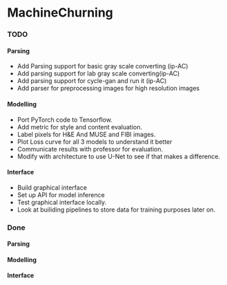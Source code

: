 # MachineChurning



### TODO

#### Parsing
- Add Parsing support for basic gray scale converting (ip-AC)
- Add parsing support for lab gray scale converting(ip-AC)
- Add parsing support for cycle-gan and run it (ip-AC)
- Add parser for preprocessing images for high resolution images

#### Modelling
- Port PyTorch code to Tensorflow. 
- Add metric for style and content evaluation.
- Label pixels for H&E And MUSE and FIBI images.
- Plot Loss curve for all 3 models to understand it better
- Communicate results with professor for evaluation.
- Modify with architecture to use U-Net to see if that makes a difference.

#### Interface
- Build graphical interface 
- Set up API for model inference
- Test graphical interface locally.
- Look at builiding pipelines to store data for training purposes later on.




### Done

#### Parsing

#### Modelling

#### Interface

